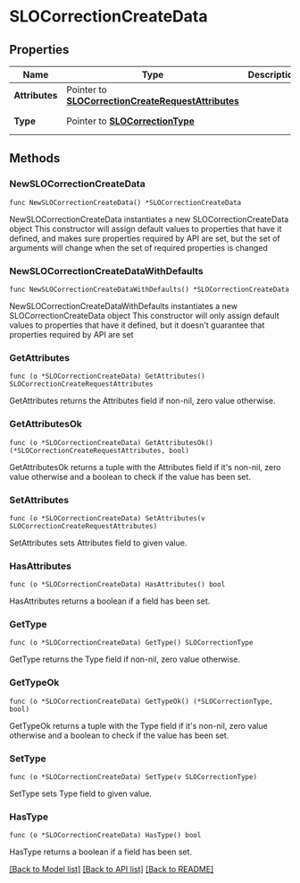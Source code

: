 # SLOCorrectionCreateData

## Properties

Name | Type | Description | Notes
------------ | ------------- | ------------- | -------------
**Attributes** | Pointer to [**SLOCorrectionCreateRequestAttributes**](SLOCorrectionCreateRequestAttributes.md) |  | [optional] 
**Type** | Pointer to [**SLOCorrectionType**](SLOCorrectionType.md) |  | [optional] [default to SLOCORRECTIONTYPE_CORRECTION]

## Methods

### NewSLOCorrectionCreateData

`func NewSLOCorrectionCreateData() *SLOCorrectionCreateData`

NewSLOCorrectionCreateData instantiates a new SLOCorrectionCreateData object
This constructor will assign default values to properties that have it defined,
and makes sure properties required by API are set, but the set of arguments
will change when the set of required properties is changed

### NewSLOCorrectionCreateDataWithDefaults

`func NewSLOCorrectionCreateDataWithDefaults() *SLOCorrectionCreateData`

NewSLOCorrectionCreateDataWithDefaults instantiates a new SLOCorrectionCreateData object
This constructor will only assign default values to properties that have it defined,
but it doesn't guarantee that properties required by API are set

### GetAttributes

`func (o *SLOCorrectionCreateData) GetAttributes() SLOCorrectionCreateRequestAttributes`

GetAttributes returns the Attributes field if non-nil, zero value otherwise.

### GetAttributesOk

`func (o *SLOCorrectionCreateData) GetAttributesOk() (*SLOCorrectionCreateRequestAttributes, bool)`

GetAttributesOk returns a tuple with the Attributes field if it's non-nil, zero value otherwise
and a boolean to check if the value has been set.

### SetAttributes

`func (o *SLOCorrectionCreateData) SetAttributes(v SLOCorrectionCreateRequestAttributes)`

SetAttributes sets Attributes field to given value.

### HasAttributes

`func (o *SLOCorrectionCreateData) HasAttributes() bool`

HasAttributes returns a boolean if a field has been set.

### GetType

`func (o *SLOCorrectionCreateData) GetType() SLOCorrectionType`

GetType returns the Type field if non-nil, zero value otherwise.

### GetTypeOk

`func (o *SLOCorrectionCreateData) GetTypeOk() (*SLOCorrectionType, bool)`

GetTypeOk returns a tuple with the Type field if it's non-nil, zero value otherwise
and a boolean to check if the value has been set.

### SetType

`func (o *SLOCorrectionCreateData) SetType(v SLOCorrectionType)`

SetType sets Type field to given value.

### HasType

`func (o *SLOCorrectionCreateData) HasType() bool`

HasType returns a boolean if a field has been set.


[[Back to Model list]](../README.md#documentation-for-models) [[Back to API list]](../README.md#documentation-for-api-endpoints) [[Back to README]](../README.md)


